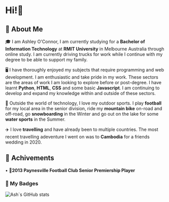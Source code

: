 <h1>Hi!👋</h1>

<h2>📣 About Me</h2>
<p>🎓 I am Ashley O'Connor, I am currently studying for a <b>Bachelor of Information Technology</b> at <b>RMIT University</b> in Melbourne Australia through online study. I am currently driving trucks for work while I continue with my degree to be able to support my family.</p>
<break>
<p>🖥️ I have thoroughly enjoyed my subjects that require programming and web development. I am enthusiastic and take pride in my work. These sectors are the areas of work I am looking to explore before or post-degree. I have learnt <b>Python</b>, <b>HTML</b>, <b>CSS</b> and some basic <b>Javascript</b>. I am continuing to develop and expand my knowledge within and outside of these sectors.</p>
<break>
<p>🌱 Outside the world of technology, I love my outdoor sports. I play <b>football</b> for my local area in the senior division, ride my <b>mountain bike</b> on-road and off-road, go <b>snowboarding</b> in the Winter and go out on the lake for some <b>water sports</b> in the Summer.</p>
<break>
<p>✈️ I love <b>travelling</b> and have already been to multiple countries. The most recent travelling adeventure I went on was to <b>Cambodia</b> for a friends wedding in 2020. 
</p>
<h2>🏅 Achivements</h2>
<p>&#x2022; 🏉<b>2013 Paynesville Football Club Senior Premiership Player</b></p>

<h3>📕 My Badges</h3>
<!--START_SECTION:badges-->
<!--END_SECTION:badges-->  

<break>
  
![Ash`s GitHub stats](https://github-readme-stats.vercel.app/api?username=AshOConnor&show_icons=true&theme=radical)
